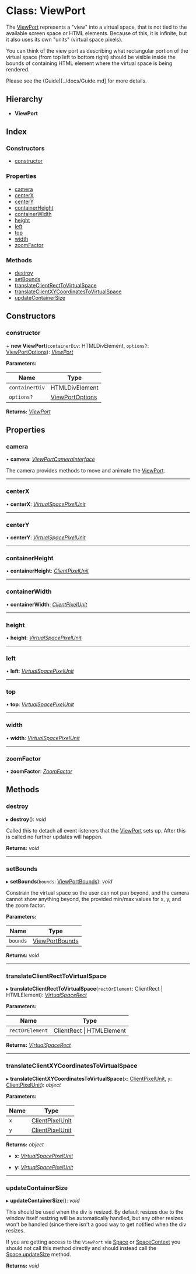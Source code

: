 # Class: ViewPort

The [ViewPort](viewport.md) represents a "view" into a virtual space, that is not
tied to the available screen space or HTML elements. Because of this, it is
infinite, but it also uses its own "units" (virtual space pixels).

You can think of the view port as describing what rectangular portion of the
virtual space (from top left to bottom right) should be visible inside the
bounds of containing HTML element where the virtual space is being rendered.

Please see the (Guide)[../docs/Guide.md] for more details.

## Hierarchy

- **ViewPort**

## Index

### Constructors

- [constructor](viewport.md#constructor)

### Properties

- [camera](viewport.md#camera)
- [centerX](viewport.md#centerx)
- [centerY](viewport.md#centery)
- [containerHeight](viewport.md#containerheight)
- [containerWidth](viewport.md#containerwidth)
- [height](viewport.md#height)
- [left](viewport.md#left)
- [top](viewport.md#top)
- [width](viewport.md#width)
- [zoomFactor](viewport.md#zoomfactor)

### Methods

- [destroy](viewport.md#destroy)
- [setBounds](viewport.md#setbounds)
- [translateClientRectToVirtualSpace](viewport.md#translateclientrecttovirtualspace)
- [translateClientXYCoordinatesToVirtualSpace](viewport.md#translateclientxycoordinatestovirtualspace)
- [updateContainerSize](viewport.md#updatecontainersize)

## Constructors

### constructor

\+ **new ViewPort**(`containerDiv`: HTMLDivElement, `options?`: [ViewPortOptions](../interfaces/viewportoptions.md)): _[ViewPort](viewport.md)_

**Parameters:**

| Name           | Type                                                |
| -------------- | --------------------------------------------------- |
| `containerDiv` | HTMLDivElement                                      |
| `options?`     | [ViewPortOptions](../interfaces/viewportoptions.md) |

**Returns:** _[ViewPort](viewport.md)_

## Properties

### camera

• **camera**: _[ViewPortCameraInterface](../API.md#viewportcamerainterface)_

The camera provides methods to move and animate the [ViewPort](viewport.md).

---

### centerX

• **centerX**: _[VirtualSpacePixelUnit](../API.md#virtualspacepixelunit)_

---

### centerY

• **centerY**: _[VirtualSpacePixelUnit](../API.md#virtualspacepixelunit)_

---

### containerHeight

• **containerHeight**: _[ClientPixelUnit](../API.md#clientpixelunit)_

---

### containerWidth

• **containerWidth**: _[ClientPixelUnit](../API.md#clientpixelunit)_

---

### height

• **height**: _[VirtualSpacePixelUnit](../API.md#virtualspacepixelunit)_

---

### left

• **left**: _[VirtualSpacePixelUnit](../API.md#virtualspacepixelunit)_

---

### top

• **top**: _[VirtualSpacePixelUnit](../API.md#virtualspacepixelunit)_

---

### width

• **width**: _[VirtualSpacePixelUnit](../API.md#virtualspacepixelunit)_

---

### zoomFactor

• **zoomFactor**: _[ZoomFactor](../API.md#zoomfactor)_

## Methods

### destroy

▸ **destroy**(): _void_

Called this to detach all event listeners that the [ViewPort](viewport.md) sets up.
After this is called no further updates will happen.

**Returns:** _void_

---

### setBounds

▸ **setBounds**(`bounds`: [ViewPortBounds](../interfaces/viewportbounds.md)): _void_

Constrain the virtual space so the user can not pan beyond, and the camera
cannot show anything beyond, the provided min/max values for x, y, and the
zoom factor.

**Parameters:**

| Name     | Type                                              |
| -------- | ------------------------------------------------- |
| `bounds` | [ViewPortBounds](../interfaces/viewportbounds.md) |

**Returns:** _void_

---

### translateClientRectToVirtualSpace

▸ **translateClientRectToVirtualSpace**(`rectOrElement`: ClientRect | HTMLElement): _[VirtualSpaceRect](../interfaces/virtualspacerect.md)_

**Parameters:**

| Name            | Type                          |
| --------------- | ----------------------------- |
| `rectOrElement` | ClientRect &#124; HTMLElement |

**Returns:** _[VirtualSpaceRect](../interfaces/virtualspacerect.md)_

---

### translateClientXYCoordinatesToVirtualSpace

▸ **translateClientXYCoordinatesToVirtualSpace**(`x`: [ClientPixelUnit](../API.md#clientpixelunit), `y`: [ClientPixelUnit](../API.md#clientpixelunit)): _object_

**Parameters:**

| Name | Type                                         |
| ---- | -------------------------------------------- |
| `x`  | [ClientPixelUnit](../API.md#clientpixelunit) |
| `y`  | [ClientPixelUnit](../API.md#clientpixelunit) |

**Returns:** _object_

- **x**: _[VirtualSpacePixelUnit](../API.md#virtualspacepixelunit)_

- **y**: _[VirtualSpacePixelUnit](../API.md#virtualspacepixelunit)_

---

### updateContainerSize

▸ **updateContainerSize**(): _void_

This should be used when the div is resized. By default resizes due to the
window itself resizing will be automatically handled, but any other
resizes won't be handled (since there isn't a good way to get notified
when the div resizes.

If you are getting access to the `ViewPort` via [Space](space.md) or
[SpaceContext](../API.md#const-spacecontext) you should not call this method directly and should
instead call the [Space.updateSize](space.md#updatesize) method.

**Returns:** _void_
